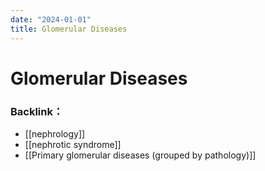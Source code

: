 ```yaml
---
date: "2024-01-01"
title: Glomerular Diseases
---
```


# Glomerular Diseases


### Backlink：

- [[nephrology]]
- [[nephrotic syndrome]]
- [[Primary glomerular diseases (grouped by pathology)]]
